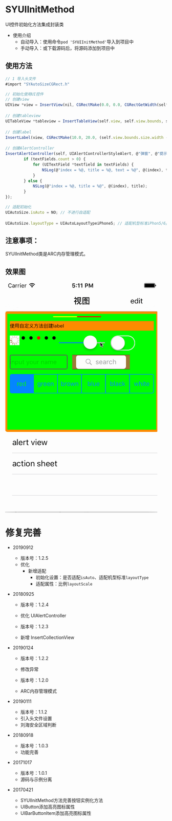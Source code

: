 # SYUIInitMethod
UI控件初始化方法集成封装类


* 使用介绍
  * 自动导入：使用命令`pod 'SYUIInitMethod'`导入到项目中
  * 手动导入：或下载源码后，将源码添加到项目中
  
  
## 使用方法
~~~ javascript
// 1 导入头文件 
#import "SYAutoSizeCGRect.h"
~~~ 

~~~ javascript
// 初始化使用UI控件 
// 创建view
UIView *view = InsertView(nil, CGRectMake(0.0, 0.0, CGRectGetWidth(self.view.bounds), 250.0), [UIColor greenColor], 5.0, [UIColor orangeColor], 5.0);

// 创建tableview
UITableView *tableview = InsertTableView(self.view, self.view.bounds, self, self, UITableViewStylePlain, UITableViewCellSeparatorStyleSingleLine);

// 创建label
InsertLabel(view, CGRectMake(10.0, 20.0, (self.view.bounds.size.width - 10.0 * 2), 20.0), NSTextAlignmentLeft, @"使用自定义方法创建label", [UIFont systemFontOfSize:10.0], [UIColor blackColor], NO);

// 创建AlertController
InsertAlertController(self, UIAlertControllerStyleAlert, @"弹窗", @"提示信息与编辑", @[@"大兄弟在哪里", @"小老弟在哪里"], @[@"大兄弟", @"小老弟", @"确定", @"取消"], ^(int index, NSString *title, NSArray *textFields) {
        if (textFields.count > 0) {
            for (UITextField *textfield in textFields) {
                NSLog(@"index = %@, title = %@, text = %@", @(index), title, textfield.text);
            }
        } else {
            NSLog(@"index = %@, title = %@", @(index), title);
        }
});
~~~ 

~~~ javascript
// 适配初始化
UIAutoSize.isAuto = NO; // 不进行自适配

UIAutoSize.layoutType = UIAutoLayoutTypeiPhone5; // 适配机型标准iPhon5/6/7
~~~

## 注意事项：
SYUIInitMethod类是ARC内存管理模式。

## 效果图
![效果图](./DemoUICreate/UIImage.gif)

# 修复完善
* 20190912
  * 版本号：1.2.5
  * 优化
    * 新增适配
      * 初始化设置：是否适配`isAuto`、适配机型标准`layoutType`
      * 适配属性：比例`layoutScale`

* 20180925
  * 版本号：1.2.4
  * 优化 UIAlertController
  
  * 版本号：1.2.3
  * 新增 InsertCollectionView

* 20190124
  * 版本号：1.2.2
  * 修改异常

  * 版本号：1.2.0
  * ARC内存管理模式

* 20190111
  * 版本号：1.1.2
  * 引入头文件设置
  * 刘海安全区域判断

* 20180918
  * 版本号：1.0.3
  * 功能完善

* 20171017
  * 版本号：1.0.1
  * 源码与示例分离
  
* 20170421
  * SYUIInitMethod方法完善按钮实例化方法
  * UIButton添加高亮图标属性
  * UIBarButtonItem添加高亮图标属性

